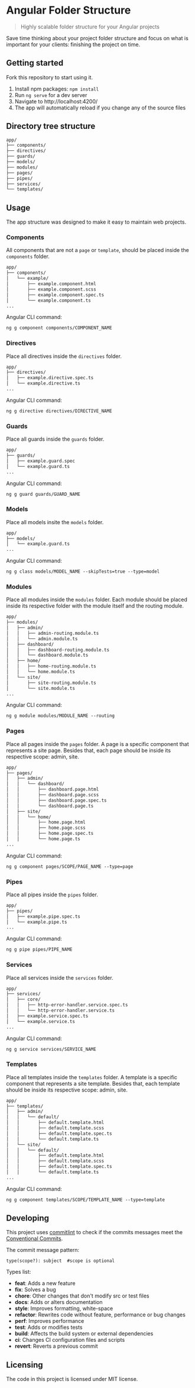 # Angular Folder Structure
> Highly scalable folder structure for your Angular projects

Save time thinking about your project folder structure and focus on what is important for your clients: finishing the project on time.

## Getting started

Fork this repository to start using it.

1. Install npm packages: ```npm install```
2. Run ```ng serve``` for a dev server
3. Navigate to http://localhost:4200/
4. The app will automatically reload if you change any of the source files

## Directory tree structure

```markdown
app/
├── components/
├── directives/
├── guards/
├── models/
├── modules/
├── pages/
├── pipes/
├── services/
└── templates/
```

## Usage

The app structure was designed to make it easy to maintain web projects.

### Components

All components that are not a `page` or `template`, should be placed inside the `components` folder.

```markdown
app/
├── components/
│   └── example/
│       ├── example.component.html
│       ├── example.component.scss
│       ├── example.component.spec.ts
│       └── example.component.ts
...
```

Angular CLI command:

```markdown
ng g component components/COMPONENT_NAME
```

### Directives

Place all directives inside the `directives` folder.

```markdown
app/
├── directives/
│   ├── example.directive.spec.ts
│   └── example.directive.ts
...
```

Angular CLI command:

```markdown
ng g directive directives/DIRECTIVE_NAME
```

### Guards

Place all guards inside the `guards` folder.

```markdown
app/
├── guards/
│   ├── example.guard.spec
│   └── example.guard.ts
...
```

Angular CLI command:

```markdown
ng g guard guards/GUARD_NAME
```

### Models

Place all models insite the `models` folder.

```markdown
app/
├── models/
│   └── example.guard.ts
...
```

Angular CLI command:

```markdown
ng g class models/MODEL_NAME --skipTests=true --type=model
```

### Modules

Place all modules inside the `modules` folder. Each module should be placed inside its respective folder with the module itself and the routing module.

```markdown
app/
├── modules/
│   ├── admin/
│   │   ├── admin-routing.module.ts
│   │   └── admin.module.ts
│   ├── dashboard/
│   │   ├── dashboard-routing.module.ts
│   │   └── dashboard.module.ts
│   ├── home/
│   │   ├── home-routing.module.ts
│   │   └── home.module.ts
│   └── site/
│       ├── site-routing.module.ts
│       └── site.module.ts
...
```

Angular CLI command:

```markdown
ng g module modules/MODULE_NAME --routing
```

### Pages

Place all pages inside the `pages` folder. A page is a specific component that represents a site page. Besides that, each page should be inside its respective scope: admin, site.

```markdown
app/
├── pages/
│   ├── admin/
│   │   └── dashboard/
│   │       ├── dashboard.page.html
│   │       ├── dashboard.page.scss
│   │       ├── dashboard.page.spec.ts
│   │       └── dashboard.page.ts
│   ├── site/
│   │   └── home/
│   │       ├── home.page.html
│   │       ├── home.page.scss
│   │       ├── home.page.spec.ts
│   │       └── home.page.ts
...
```

Angular CLI command:

```markdown
ng g component pages/SCOPE/PAGE_NAME --type=page
```

### Pipes

Place all pipes inside the `pipes` folder.

```markdown
app/
├── pipes/
│   ├── example.pipe.spec.ts
│   └── example.pipe.ts
...
```

Angular CLI command:

```markdown
ng g pipe pipes/PIPE_NAME
```

### Services

Place all services inside the `services` folder.

```markdown
app/
├── services/
│   ├── core/
│   │   ├── http-error-handler.service.spec.ts
│   │   └── http-error-handler.service.ts
│   ├── example.service.spec.ts
│   └── example.service.ts
...
```

Angular CLI command:

```markdown
ng g service services/SERVICE_NAME
```

### Templates

Place all templates inside the `templates` folder. A template is a specific component that represents a site template. Besides that, each template should be inside its respective scope: admin, site.

```markdown
app/
├── templates/
│   ├── admin/
│   │   └── default/
│   │       ├── default.template.html
│   │       ├── default.template.scss
│   │       ├── default.template.spec.ts
│   │       └── default.template.ts
│   └── site/
│   │   └── default/
│   │       ├── default.template.html
│   │       ├── default.template.scss
│   │       ├── default.template.spec.ts
│   │       └── default.template.ts
...
```

Angular CLI command:

```markdown
ng g component templates/SCOPE/TEMPLATE_NAME --type=template
```

## Developing

This project uses [commitlint](https://github.com/conventional-changelog/commitlint) to check if the commits messages meet the [Conventional Commits](https://www.conventionalcommits.org/en/v1.0.0/).

The commit message pattern:

```
type(scope?): subject  #scope is optional
```

Types list:

* **feat**:  Adds a new feature
* **fix**: Solves a bug
* **chore**: Other changes that don't modify src or test files
* **docs**: Adds or alters documentation
* **style**: Improves formatting, white-space
* **refactor**: Rewrites code without feature, performance or bug changes
* **perf**: Improves performance
* **test**: Adds or modifies tests
* **build**: Affects the build system or external dependencies
* **ci**: Changes CI configuration files and scripts
* **revert**: Reverts a previous commit

## Licensing

The code in this project is licensed under MIT license.
